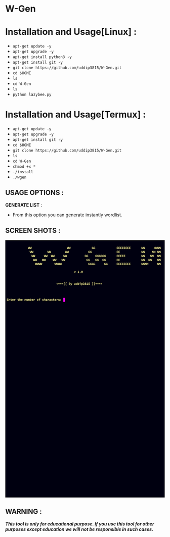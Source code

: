 # W-Gen
# Installation and Usage[Linux] : 
* `apt-get update -y`
* `apt-get upgrade -y`
* `apt-get install python3 -y`
* `apt-get install git -y`
* `git clone https://github.com/uddip3815/W-Gen.git`
* `cd $HOME`
* `ls`
* `cd W-Gen`
* `ls`
* `python lazybee.py`
# Installation and Usage[Termux] : 
* `apt-get update -y`
* `apt-get upgrade -y`
* `apt-get install git -y`
* `cd $HOME`
* `git clone https://github.com/uddip3815/W-Gen.git`
* `ls`
* `cd W-Gen`
* `chmod +x *`
* `./install`
* `./wgen`
## USAGE OPTIONS :
__GENERATE LIST__ :
- From this option you can generate instantly wordlist.
## SCREEN SHOTS : 
<p align="center">
<a href="https://rebrand.ly/BuyCoffee"><img title=""  
src="https://github.com/uddip3815/W-Gen/blob/master/screenshot.png">
</a>
</p>

## WARNING : 
***This tool is only for educational purpose. If you use this tool for other purposes except education we will not be responsible in such cases.***

